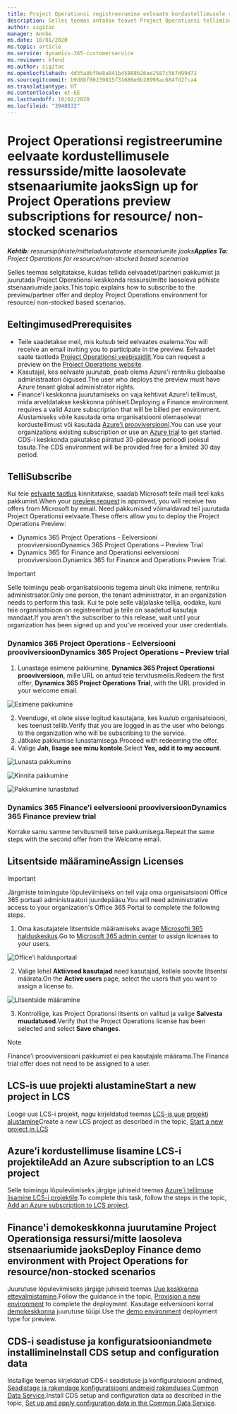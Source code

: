 ```yaml
---
title: Project Operationsi registreerumine eelvaate kordustellimusele ressursside/mitte laosolevate stsenaariumite jaoks
description: Selles teemas antakse teavet Project Operationsi tellimise ja juurutamise kohta ressursi-/mitte laosolevate stsenaariumite jaoks.
author: sigitac
manager: Annbe
ms.date: 10/01/2020
ms.topic: article
ms.service: dynamics-365-customerservice
ms.reviewer: kfend
ms.author: sigitac
ms.openlocfilehash: 4d35a8bf9e8a841b45808b26ae2587c5b7d99d72
ms.sourcegitcommit: b9d8bf00239815f31686e9b28998ac684fd2fca4
ms.translationtype: HT
ms.contentlocale: et-EE
ms.lasthandoff: 10/02/2020
ms.locfileid: "3948832"
---
```

# <a name="sign-up-for-project-operations-preview-subscriptions-for-resource-non-stocked-scenarios"></a><span data-ttu-id="eee82-103">Project Operationsi registreerumine eelvaate kordustellimusele ressursside/mitte laosolevate stsenaariumite jaoks</span><span class="sxs-lookup"><span data-stu-id="eee82-103">Sign up for Project Operations preview subscriptions for resource/ non-stocked scenarios</span></span>

<span data-ttu-id="eee82-104">_**Kehtib:** ressursipõhiste/mitteladustatavate stsenaariumite jaoks_</span><span class="sxs-lookup"><span data-stu-id="eee82-104">_**Applies To:** Project Operations for resource/non-stocked based scenarios_</span></span>

<span data-ttu-id="eee82-105">Selles teemas selgitatakse, kuidas tellida eelvaadet/partneri pakkumist ja juurutada Project Operationsi keskkonda ressursi/mitte laosoleva põhiste stsenaariumide jaoks.</span><span class="sxs-lookup"><span data-stu-id="eee82-105">This topic explains how to subscribe to the preview/partner offer and deploy Project Operations environment for resource/ non-stocked based scenarios.</span></span>

## <a name="prerequisites"></a><span data-ttu-id="eee82-106">Eeltingimused</span><span class="sxs-lookup"><span data-stu-id="eee82-106">Prerequisites</span></span>

- <span data-ttu-id="eee82-107">Teile saadetakse meil, mis kutsub teid eelvaates osalema.</span><span class="sxs-lookup"><span data-stu-id="eee82-107">You will receive an email inviting you to participate in the preview.</span></span> <span data-ttu-id="eee82-108">Eelvaadet saate taotleda [Project Operationsi veebisaidilt](https://dynamics.microsoft.com/en-us/project-operations/overview/).</span><span class="sxs-lookup"><span data-stu-id="eee82-108">You can request a preview on the [Project Operations website](https://dynamics.microsoft.com/en-us/project-operations/overview/).</span></span>
- <span data-ttu-id="eee82-109">Kasutajal, kes eelvaate juurutab, peab olema Azure'i rentniku globaalse administraatori õigused.</span><span class="sxs-lookup"><span data-stu-id="eee82-109">The user who deploys the preview must have Azure tenant global administrator rights.</span></span>
- <span data-ttu-id="eee82-110">Finance'i keskkonna juurutamiseks on vaja kehtivat Azure'i tellimust, mida arveldatakse keskkonna põhiselt.</span><span class="sxs-lookup"><span data-stu-id="eee82-110">Deploying a Finance environment requires a valid Azure subscription that will be billed per environment.</span></span> <span data-ttu-id="eee82-111">Alustamiseks võite kasutada oma organisatsiooni olemasolevat kordustellimust või kasutada [Azure'i prooviversiooni](https://azure.microsoft.com/en-us/free/).</span><span class="sxs-lookup"><span data-stu-id="eee82-111">You can use your organizations existing subscription or use an [Azure trial](https://azure.microsoft.com/en-us/free/) to get started.</span></span> <span data-ttu-id="eee82-112">CDS-i keskkonda pakutakse piiratud 30-päevase perioodi jooksul tasuta.</span><span class="sxs-lookup"><span data-stu-id="eee82-112">The CDS environment will be provided free for a limited 30 day period.</span></span>

## <a name="subscribe"></a><span data-ttu-id="eee82-113">Telli</span><span class="sxs-lookup"><span data-stu-id="eee82-113">Subscribe</span></span>

<span data-ttu-id="eee82-114">Kui teie [eelvaate taotlus](https://forms.office.com/FormsPro/Pages/ResponsePage.aspx?id=v4j5cvGGr0GRqy180BHbR56j8lZs0FdAvwT75_WNFyxUMkRDV1NYQU5TNjE2VjhKOVBUNVg2R0s1NC4u) kinnitatakse, saadab Microsoft teile maili teel kaks pakkumist.</span><span class="sxs-lookup"><span data-stu-id="eee82-114">When your [preview request](https://forms.office.com/FormsPro/Pages/ResponsePage.aspx?id=v4j5cvGGr0GRqy180BHbR56j8lZs0FdAvwT75_WNFyxUMkRDV1NYQU5TNjE2VjhKOVBUNVg2R0s1NC4u) is approved, you will receive two offers from Microsoft by email.</span></span> <span data-ttu-id="eee82-115">Need pakkumised võimaldavad teil juurutada Project Operationsi eelvaate.</span><span class="sxs-lookup"><span data-stu-id="eee82-115">These offers allow you to deploy the Project Operations Preview:</span></span>

- <span data-ttu-id="eee82-116">Dynamics 365 Project Operations - Eelversiooni prooviversioon</span><span class="sxs-lookup"><span data-stu-id="eee82-116">Dynamics 365 Project Operations – Preview Trial</span></span>
- <span data-ttu-id="eee82-117">Dynamics 365 for Finance and Operationsi eelversiooni prooviversioon.</span><span class="sxs-lookup"><span data-stu-id="eee82-117">Dynamics 365 for Finance and Operations Preview Trial.</span></span>

> [!IMPORTANT]
> <span data-ttu-id="eee82-118">Selle toimingu peab organisatsioonis tegema ainult üks inimene, rentniku administraator.</span><span class="sxs-lookup"><span data-stu-id="eee82-118">Only one person, the tenant administrator, in an organization needs to perform this task.</span></span> <span data-ttu-id="eee82-119">Kui te pole selle väljalaske tellija, oodake, kuni teie organisatsioon on registreeritud ja teile on saadetud kasutaja mandaat.</span><span class="sxs-lookup"><span data-stu-id="eee82-119">If you aren't the subscriber to this release, wait until your organization has been signed up and you've received your user credentials.</span></span>

### <a name="dynamics-365-project-operations--preview-trial"></a><span data-ttu-id="eee82-120">Dynamics 365 Project Operations - Eelversiooni prooviversioon</span><span class="sxs-lookup"><span data-stu-id="eee82-120">Dynamics 365 Project Operations – Preview trial</span></span>

1. <span data-ttu-id="eee82-121">Lunastage esimene pakkumine, **Dynamics 365 Project Operationsi prooviversioon**, mille URL on antud teie tervitusmeilis.</span><span class="sxs-lookup"><span data-stu-id="eee82-121">Redeem the first offer, **Dynamics 365 Project Operations Trial**, with the URL provided in your welcome email.</span></span>

![Esimene pakkumine](./media/1FirstOffer.png)

2. <span data-ttu-id="eee82-123">Veenduge, et olete sisse logitud kasutajana, kes kuulub organisatsiooni, kes teenust tellib.</span><span class="sxs-lookup"><span data-stu-id="eee82-123">Verify that you are logged in as the user who belongs to the organization who will be subscribing to the service.</span></span>
3. <span data-ttu-id="eee82-124">Jätkake pakkumise lunastamisega.</span><span class="sxs-lookup"><span data-stu-id="eee82-124">Proceed with redeeming the offer.</span></span> 
4. <span data-ttu-id="eee82-125">Valige **Jah, lisage see minu kontole**.</span><span class="sxs-lookup"><span data-stu-id="eee82-125">Select **Yes, add it to my account**.</span></span>

![Lunasta pakkumine](./media/2RedeemFirstOffer.png)

![Kinnita pakkumine](./media/3ConfirmFirstOffer.png)

![Pakkumine lunastatud](./media/4OfferSuccessfulyRedeemed.png)

### <a name="dynamics-365-finance-preview-trial"></a><span data-ttu-id="eee82-129">Dynamics 365 Finance'i eelversiooni prooviversioon</span><span class="sxs-lookup"><span data-stu-id="eee82-129">Dynamics 365 Finance preview trial</span></span>

<span data-ttu-id="eee82-130">Korrake samu samme tervitusmeili teise pakkumisega.</span><span class="sxs-lookup"><span data-stu-id="eee82-130">Repeat the same steps with the second offer from the Welcome email.</span></span>

## <a name="assign-licenses"></a><span data-ttu-id="eee82-131">Litsentside määramine</span><span class="sxs-lookup"><span data-stu-id="eee82-131">Assign Licenses</span></span>

> [!IMPORTANT]
> <span data-ttu-id="eee82-132">Järgmiste toimingute lõpuleviimiseks on teil vaja oma organisatsiooni Office 365 portaali administraatori juurdepääsu.</span><span class="sxs-lookup"><span data-stu-id="eee82-132">You will need administrative access to your organization's Office 365 Portal to complete the following steps.</span></span>

1. <span data-ttu-id="eee82-133">Oma kasutajatele litsentside määramiseks avage [Microsofti 365 halduskeskus](https://portal.office.com/).</span><span class="sxs-lookup"><span data-stu-id="eee82-133">Go to [Microsoft 365 admin center](https://portal.office.com/) to assign licenses to your users.</span></span>

![Office'i haldusportaal](./media/5OfficeAdminPortal.png)

2. <span data-ttu-id="eee82-135">Valige lehel **Aktiivsed kasutajad** need kasutajad, kellele soovite litsentsi määrata.</span><span class="sxs-lookup"><span data-stu-id="eee82-135">On the **Active users** page, select the users that you want to assign a license to.</span></span>

![Litsentside määramine](./media/6AssignLicenses.png)

3. <span data-ttu-id="eee82-137">Kontrollige, kas Project Oprationsi litsents on valitud ja valige **Salvesta muudatused**.</span><span class="sxs-lookup"><span data-stu-id="eee82-137">Verify that the Project Operations license has been selected and select **Save changes**.</span></span> 

> [!NOTE]
> <span data-ttu-id="eee82-138">Finance'i prooviversiooni pakkumist ei pea kasutajale määrama.</span><span class="sxs-lookup"><span data-stu-id="eee82-138">The Finance trial offer does not need to be assigned to a user.</span></span>

## <a name="start-a-new-project-in-lcs"></a><span data-ttu-id="eee82-139">LCS-is uue projekti alustamine</span><span class="sxs-lookup"><span data-stu-id="eee82-139">Start a new project in LCS</span></span>

<span data-ttu-id="eee82-140">Looge uus LCS-i projekt, nagu kirjeldatud teemas [LCS-is uue projekti alustamine](create-lcs-project.md)</span><span class="sxs-lookup"><span data-stu-id="eee82-140">Create a new LCS project as described in the topic, [Start a new project in LCS](create-lcs-project.md)</span></span>

## <a name="add-an-azure-subscription-to-an-lcs-project"></a><span data-ttu-id="eee82-141">Azure’i kordustellimuse lisamine LCS-i projektile</span><span class="sxs-lookup"><span data-stu-id="eee82-141">Add an Azure subscription to an LCS project</span></span>

<span data-ttu-id="eee82-142">Selle toimingu lõpuleviimiseks järgige juhiseid teemas [Azure'i tellimuse lisamine LCS-i projektile](resource-add-azure-subscription-lcs-project.md).</span><span class="sxs-lookup"><span data-stu-id="eee82-142">To complete this task, follow the steps in the topic, [Add an Azure subscription to LCS project](resource-add-azure-subscription-lcs-project.md).</span></span>

## <a name="deploy-finance-demo-environment-with-project-operations-for-resourcenon-stocked-scenarios"></a><span data-ttu-id="eee82-143">Finance'i demokeskkonna juurutamine Project Operationsiga ressursi/mitte laosoleva stsenaariumide jaoks</span><span class="sxs-lookup"><span data-stu-id="eee82-143">Deploy Finance demo environment with Project Operations for resource/non-stocked scenarios</span></span>

<span data-ttu-id="eee82-144">Juurutuse lõpuleviimiseks järgige juhiseid teemas [Uue keskkonna ettevalmistamine](resource-provision-new-environment.md).</span><span class="sxs-lookup"><span data-stu-id="eee82-144">Follow the guidance in the topic, [Provision a new environment](resource-provision-new-environment.md) to complete the deployment.</span></span> <span data-ttu-id="eee82-145">Kasutage eelversiooni korral [demokeskkonna](https://docs.microsoft.com/dynamics365/fin-ops-core/dev-itpro/deployment/deploy-demo-environment) juurutuse tüüpi.</span><span class="sxs-lookup"><span data-stu-id="eee82-145">Use the [demo environment](https://docs.microsoft.com/dynamics365/fin-ops-core/dev-itpro/deployment/deploy-demo-environment) deployment type for preview.</span></span>

## <a name="install-cds-setup-and-configuration-data"></a><span data-ttu-id="eee82-146">CDS-i seadistuse ja konfiguratsiooniandmete installimine</span><span class="sxs-lookup"><span data-stu-id="eee82-146">Install CDS setup and configuration data</span></span>

<span data-ttu-id="eee82-147">Installige teemas kirjeldatud CDS-i seadistuse ja konfiguratsiooni andmed, [Seadistage ja rakendage konfiguratsiooni andmeid rakenduses Common Data Service](resource-apply-pro-setup-config-data.md).</span><span class="sxs-lookup"><span data-stu-id="eee82-147">Install CDS setup and configuration data as described in the topic, [Set up and apply configuration data in the Common Data Service](resource-apply-pro-setup-config-data.md).</span></span>

